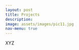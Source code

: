 ```yaml
---
layout: post
title: Projects
description: 
image: assets/images/pic11.jpg
nav-menu: true
---
```


XYZ
